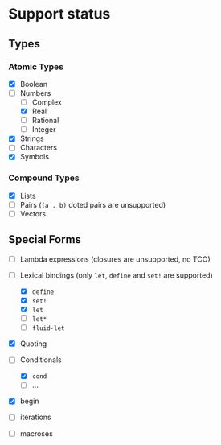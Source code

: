 # Support status
## Types
### Atomic Types
- [x] Boolean
- [ ] Numbers
  * [ ] Complex
  * [x] Real
  * [ ] Rational
  * [ ] Integer
- [x] Strings
- [ ] Characters
- [x] Symbols
### Compound Types
- [x] Lists
- [ ] Pairs (`(a . b)` doted pairs are unsupported)
- [ ] Vectors
## Special Forms
- [ ] Lambda expressions (closures are unsupported, no TCO)
- [ ] Lexical bindings (only `let`, `define` and `set!` are supported)
  * [x] `define`
  * [x] `set!`
  * [x] `let`
  * [ ] `let*`
  * [ ] `fluid-let`
- [x] Quoting
- [ ] Conditionals
  * [x] `cond`
  * [ ] ...
- [x] begin
- [ ] iterations
- [ ] macroses



